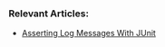 ### Relevant Articles:

- [Asserting Log Messages With JUnit](https://www.baeldung.com/junit-asserting-logs)
